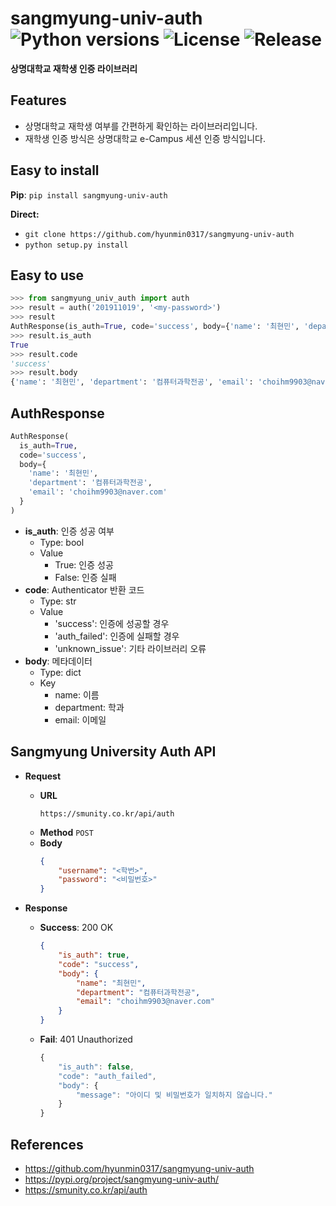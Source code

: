 # sangmyung-univ-auth ![Python versions](https://img.shields.io/badge/Python-3.9-blue) ![License](https://img.shields.io/badge/license-MIT-green) ![Release](https://img.shields.io/badge/release-1.1.2-red)
**상명대학교 재학생 인증 라이브러리**

## Features
- 상명대학교 재학생 여부를 간편하게 확인하는 라이브러리입니다.
- 재학생 인증 방식은 상명대학교 e-Campus 세션 인증 방식입니다.

## Easy to install
**Pip**: `pip install sangmyung-univ-auth`

**Direct:**
- `git clone https://github.com/hyunmin0317/sangmyung-univ-auth`
- `python setup.py install`

## Easy to use
```python
>>> from sangmyung_univ_auth import auth
>>> result = auth('201911019', '<my-password>')
>>> result
AuthResponse(is_auth=True, code='success', body={'name': '최현민', 'department': '컴퓨터과학전공', 'email': 'choihm9903@naver.com'})
>>> result.is_auth
True
>>> result.code
'success'
>>> result.body
{'name': '최현민', 'department': '컴퓨터과학전공', 'email': 'choihm9903@naver.com'}
```

## AuthResponse
```python
AuthResponse(
  is_auth=True,
  code='success',
  body={
    'name': '최현민', 
    'department': '컴퓨터과학전공', 
    'email': 'choihm9903@naver.com'
  }
)
```

- **is_auth**: 인증 성공 여부
  - Type: bool
  - Value
    - True: 인증 성공
    - False: 인증 실패
- **code**: Authenticator 반환 코드
  - Type: str
  - Value
    - 'success': 인증에 성공할 경우
    - 'auth_failed': 인증에 실패할 경우
    - 'unknown_issue': 기타 라이브러리 오류
- **body**: 메타데이터
  - Type: dict 
  - Key
    - name: 이름
    - department: 학과
    - email: 이메일

## Sangmyung University Auth API

- **Request**
  - **URL**
    ```text 
    https://smunity.co.kr/api/auth
    ```
  - **Method**
    `POST`
  - **Body**
    ```json
    {
        "username": "<학번>",
        "password": "<비밀번호>"
    }
    ```

- **Response**
  - **Success**: 200 OK
    ```json
    {
        "is_auth": true,
        "code": "success",
        "body": {
            "name": "최현민",
            "department": "컴퓨터과학전공",
            "email": "choihm9903@naver.com"
        }
    }
    ```
  - **Fail**: 401 Unauthorized
    ```javascript
    {
        "is_auth": false,
        "code": "auth_failed",
        "body": {
            "message": "아이디 및 비밀번호가 일치하지 않습니다."
        }
    }
    ```

## References
- https://github.com/hyunmin0317/sangmyung-univ-auth
- https://pypi.org/project/sangmyung-univ-auth/
- https://smunity.co.kr/api/auth
